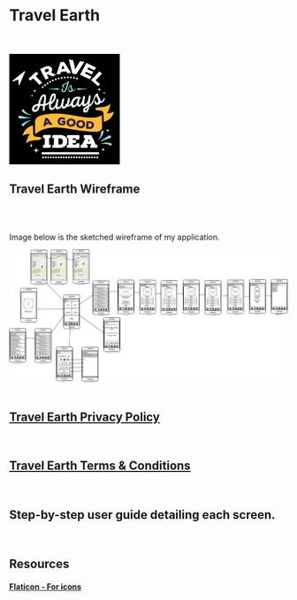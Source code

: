 <h1>Travel Earth</h1></br></br>
<img src="/images/Travel Earth.jpg" alt="Travel Earth Wireframe" width="200" height="200">
<h2>Travel Earth Wireframe</h2></br></br>
<p>Image below is the sketched wireframe of my application.</p>
<img src="/images/Travel Earth Wireframe.png" alt="Travel Earth Wireframe"></br></br>

<h2><a href="https://otago-polytechnic-bit-courses.github.io/mobile-app-dev-s1-21-project-SABISINGH/">Travel Earth Privacy Policy</a></h2></br>
<h2><a href="https://www.websitepolicies.com/policies/view/qBaLNp64">Travel Earth Terms & Conditions</a></h2></br>

<h2>Step-by-step user guide detailing each screen.</h2></br>
<p></p>

<h2>Resources</h2>
<h4><a href="https://www.flaticon.com/free-icon/travelling_1748778?term=travelling&page=2&position=47&page=2&position=47&related_id=1748778&origin=search">Flaticon - For icons</a></h4></br>
